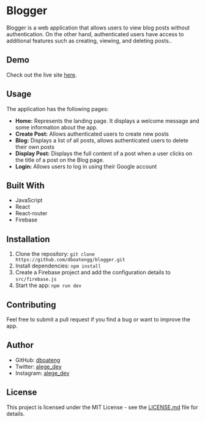 # Blogger

Blogger is a web application that allows users to view blog posts without authentication. On the other hand, authenticated users have access to additional features such as creating, viewing, and deleting posts..

## Demo
Check out the live site [here](https://blogger-official.netlify.app/).

## Usage

The application has the following pages:

- **Home:** Represents the landing page. It displays a welcome message and some information about the app.
- **Create Post:** Allows authenticated users to create new posts
- **Blog:** Displays a list of all posts, allows authenticated users to delete their own posts
- **Display Post:** Displays the full content of a post when a user clicks on the title of a post on the Blog page.
- **Login:** Allows users to log in using their Google account

## Built With

- JavaScript
- React
- React-router
- Firebase

## Installation

1.  Clone the repository: `git clone https://github.com/dboatengg/blogger.git`
2.  Install dependencies: `npm install`
3.  Create a Firebase project and add the configuration details to `src/firebase.js`
4.  Start the app: `npm run dev`

## Contributing

Feel free to submit a pull request if you find a bug or want to improve the app.

## Author

- GitHub: [dboateng](https://www.github.com/dboatengg)
- Twitter: [alege_dev](https://www.twitter.com/alege_dev)
- Instagram: [alege_dev](https://www.instagram.com/alege_dev)

## License

This project is licensed under the MIT License - see the [LICENSE.md](LICENSE.md) file for details.
